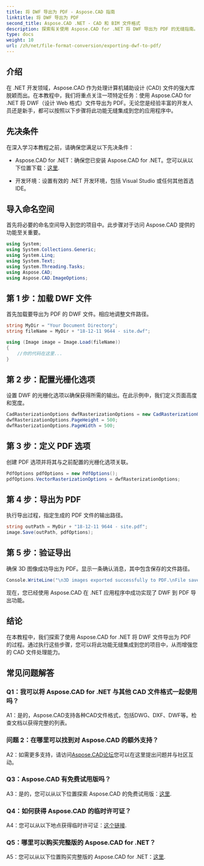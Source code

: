 ```yaml
---
title: 将 DWF 导出为 PDF - Aspose.CAD 指南
linktitle: 将 DWF 导出为 PDF
second_title: Aspose.CAD .NET - CAD 和 BIM 文件格式
description: 探索有关使用 Aspose.CAD for .NET 将 DWF 导出为 PDF 的无缝指南。轻松增强您的 CAD 文件处理能力。
type: docs
weight: 10
url: /zh/net/file-format-conversion/exporting-dwf-to-pdf/
---
```

## 介绍

在 .NET 开发领域，Aspose.CAD 作为处理计算机辅助设计 (CAD) 文件的强大库脱颖而出。在本教程中，我们将重点关注一项特定任务：使用 Aspose.CAD for .NET 将 DWF（设计 Web 格式）文件导出为 PDF。无论您是经验丰富的开发人员还是新手，都可以按照以下步骤将此功能无缝集成到您的应用程序中。

## 先决条件

在深入学习本教程之前，请确保您满足以下先决条件：

-  Aspose.CAD for .NET：确保您已安装 Aspose.CAD for .NET。您可以从以下位置下载：[这里](https://releases.aspose.com/cad/net/).

- 开发环境：设置有效的 .NET 开发环境，包括 Visual Studio 或任何其他首选 IDE。

## 导入命名空间

首先将必要的命名空间导入到您的项目中。此步骤对于访问 Aspose.CAD 提供的功能至关重要。

```csharp
using System;
using System.Collections.Generic;
using System.Linq;
using System.Text;
using System.Threading.Tasks;
using Aspose.CAD;
using Aspose.CAD.ImageOptions;
```

## 第 1 步：加载 DWF 文件

首先加载要导出为 PDF 的 DWF 文件。相应地调整文件路径。

```csharp
string MyDir = "Your Document Directory";
string fileName = MyDir + "18-12-11 9644 - site.dwf";

using (Image image = Image.Load(fileName))
{
    //你的代码在这里...
}
```

## 第 2 步：配置光栅化选项

设置 DWF 的光栅化选项以确保获得所需的输出。在此示例中，我们定义页面高度和宽度。

```csharp
CadRasterizationOptions dwfRasterizationOptions = new CadRasterizationOptions();
dwfRasterizationOptions.PageHeight = 500;
dwfRasterizationOptions.PageWidth = 500;
```

## 第 3 步：定义 PDF 选项

创建 PDF 选项并将其与之前配置的光栅化选项关联。

```csharp
PdfOptions pdfOptions = new PdfOptions();
pdfOptions.VectorRasterizationOptions = dwfRasterizationOptions;
```

## 第 4 步：导出为 PDF

执行导出过程，指定生成的 PDF 文件的输出路径。

```csharp
string outPath = MyDir + "18-12-11 9644 - site.pdf";
image.Save(outPath, pdfOptions);
```

## 第 5 步：验证导出

确保 3D 图像成功导出为 PDF。显示一条确认消息，其中包含保存的文件路径。

```csharp
Console.WriteLine("\n3D images exported successfully to PDF.\nFile saved at " + MyDir);
```

现在，您已经使用 Aspose.CAD 在 .NET 应用程序中成功实现了 DWF 到 PDF 导出功能。

## 结论

在本教程中，我们探索了使用 Aspose.CAD for .NET 将 DWF 文件导出为 PDF 的过程。通过执行这些步骤，您可以将此功能无缝集成到您的项目中，从而增强您的 CAD 文件处理能力。

## 常见问题解答

### Q1：我可以将 Aspose.CAD for .NET 与其他 CAD 文件格式一起使用吗？

A1：是的，Aspose.CAD支持各种CAD文件格式，包括DWG、DXF、DWF等。检查文档以获得完整的列表。

### 问题 2：在哪里可以找到对 Aspose.CAD 的额外支持？

 A2：如需更多支持，请访问[Aspose.CAD论坛](https://forum.aspose.com/c/cad/19)您可以在这里提出问题并与社区互动。

### Q3：Aspose.CAD 有免费试用版吗？

 A3：是的，您可以从以下位置探索 Aspose.CAD 的免费试用版：[这里](https://releases.aspose.com/).

### Q4：如何获得 Aspose.CAD 的临时许可证？

 A4：您可以从以下地点获得临时许可证：[这个链接](https://purchase.aspose.com/temporary-license/).

### Q5：哪里可以购买完整版的 Aspose.CAD for .NET？

 A5：您可以从以下位置购买完整版的 Aspose.CAD for .NET：[这里](https://purchase.aspose.com/buy).